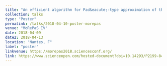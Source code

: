 ```yaml
---
title: "An efficient algorithm for Pad&eacute;-type approximation of the frequency response for the Helmholtz problem"
collection: talks
type: "Poster"
permalink: /talks/2018-04-10-poster-morepas
venue: "MoRePaS IV"
date: 2018-04-09
date2: 2018-04-13
location: "Nantes, F"
label: "poster"
linkvenue: https://morepas2018.sciencesconf.org/
link: https://www.scienceopen.com/hosted-document?doi=10.14293/P2199-8442.1.SOP-MATH.HWEDJF.v1
---
```

